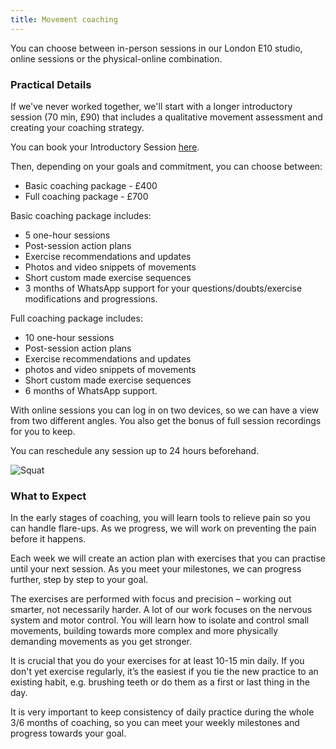 ```yaml
---
title: Movement coaching
---
```

You can choose between in-person sessions in our London E10 studio, online sessions or the physical-online combination.

### Practical Details

If we've never worked together, we'll start with a longer introductory session
(70 min, £90) that includes a qualitative movement assessment
and creating your coaching strategy.

You can book your Introductory Session [here](https://calendly.com/movementkitchen/initial-assessment).

Then, depending on your goals and commitment, you can choose between:

- Basic coaching package - £400
- Full coaching package - £700

Basic coaching package includes:

- 5 one-hour sessions
- Post-session action plans
- Exercise recommendations and updates
- Photos and video snippets of movements
- Short custom made exercise sequences
- 3 months of WhatsApp support for your questions/doubts/exercise modifications and progressions.

Full coaching package includes:

- 10 one-hour sessions
- Post-session action plans
- Exercise recommendations and updates
- photos and video snippets of movements
- Short custom made exercise sequences
- 6 months of WhatsApp support.

With online sessions you can log in on two devices, so we can have a view from two different angles. You also get the bonus of full session recordings for you to keep.

You can reschedule any session up to 24 hours beforehand.

![Squat](/images/squat.jpg)


### What to Expect

In the early stages of coaching, you will learn tools to relieve pain so you can handle flare-ups. As we progress, we will work on preventing the pain before it happens.

Each week we will create an action plan with exercises that you can practise until your next session. As you meet your milestones, we can progress further, step by step to your goal.

The exercises are performed with focus and precision – working out smarter, not necessarily harder. A lot of our work focuses on the nervous system and motor control. You will learn how to isolate and control small movements, building towards more complex and more physically demanding movements as you get stronger.

It is crucial that you do your exercises for at least 10-15 min daily. If you don't yet exercise regularly, it’s the easiest if you tie the new practice to an existing habit, e.g. brushing teeth or do them as a first or last thing in the day.

It is very important to keep consistency of daily practice during the whole 3/6 months of coaching, so you can meet your weekly milestones and progress towards your goal.